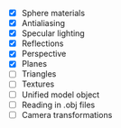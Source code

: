 - [x] Sphere materials
- [x] Antialiasing
- [x] Specular lighting
- [x] Reflections
- [x] Perspective
- [x] Planes
- [ ] Triangles
- [ ] Textures
- [ ] Unified model object
- [ ] Reading in .obj files
- [ ] Camera transformations
